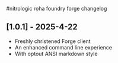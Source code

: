 #nitrologic roha foundry forge changelog

## [1.0.1] - 2025-4-22
- Freshly christened Forge client
- An enhanced command line experience
- With optout ANSI markdown style
